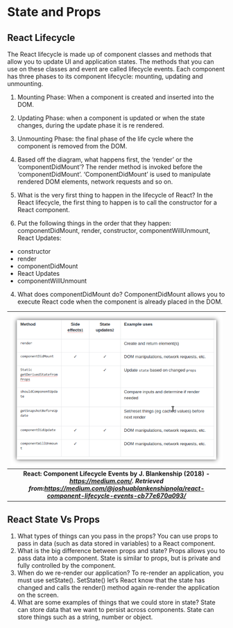 # State and Props

## React Lifecycle
The React lifecycle is made up of component classes and methods that allow you to update UI and application states. The methods that you can use on these classes and event are called lifecycle events. Each component has three phases to its component lifecycle: mounting, updating and unmounting.
1.	Mounting Phase: When a component is created and inserted into the DOM.
2.	Updating Phase: when a component is updated or when the state changes, during the update phase it is re rendered.
3.	Unmounting Phase: the final phase of the life cycle where the component is removed from the DOM.
 
1.	Based off the diagram, what happens first, the ‘render’ or the ‘componentDidMount’?
The render method is invoked before the ‘componentDidMount’. ‘ComponentDidMount’ is used to manipulate rendered DOM elements, network requests and so on.
2.	What is the very first thing to happen in the lifecycle of React?
In the React lifecycle, the first thing to happen is to call the constructor for a React component.
3.	Put the following things in the order that they happen: componentDidMount, render, constructor, componentWillUnmount, React Updates:
* constructor
* render
* componentDidMount
* React Updates
* componentWillUnmount

4.	What does componentDidMount do?
ComponentDidMount allows you to execute React code when the component is already placed in the DOM.

| ![React Components](./imgs/chart%20to%20help%20you%20keep%20track%20of%20the%20lifecycle%20events.png) |
|:--:|
| <b>React: Component Lifecycle Events by J. Blankenship (2018)<b> <i>- https://medium.com/. Retrieved from:https://medium.com/@joshuablankenshipnola/react-component-lifecycle-events-cb77e670a093/|</i>


## React State Vs Props
1.	What types of things can you pass in the props?
You can use props to pass in data (such as data stored in variables) to a React component.
2.	What is the big difference between props and state?
Props allows you to pass data into a component. State is similar to props, but is private and fully controlled by the component.
3.	When do we re-render our application?
To re-render an application, you must use setState(). SetState() let’s React know that the state has changed and calls the render() method again re-render the application on the screen.
5.	What are some examples of things that we could store in state?
State can store data that we want to persist across components. State can store things such as a string, number or object.

